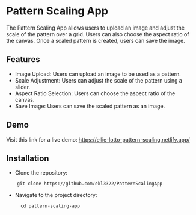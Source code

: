 # Pattern Scaling App
  The Pattern Scaling App allows users to upload an image and adjust the scale of the pattern over a grid. Users can also choose the aspect ratio of the canvas. Once a scaled pattern is created, users can save the image.
  
  ## Features
   * Image Upload: Users can upload an image to be used as a pattern.
   * Scale Adjustment: Users can adjust the scale of the pattern using a slider.
   * Aspect Ratio Selection: Users can choose the aspect ratio of the canvas.
   * Save Image: Users can save the scaled pattern as an image.

  ## Demo
  Visit this link for a live demo: https://ellie-lotto-pattern-scaling.netlify.app/
  
  ## Installation
  * Clone the repository: 
```
    git clone https://github.com/ekl3322/PatternScalingApp
```
    
  * Navigate to the project directory:
    ```
      cd pattern-scaling-app
    ```
